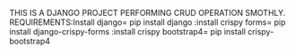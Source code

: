THIS IS A DJANGO PROJECT PERFORMING CRUD OPERATION SMOTHLY. 
REQUIREMENTS:Install django= pip install django
            :install crispy forms= pip install django-crispy-forms 
            :install crispy bootstrap4= pip install crispy-bootstrap4  

